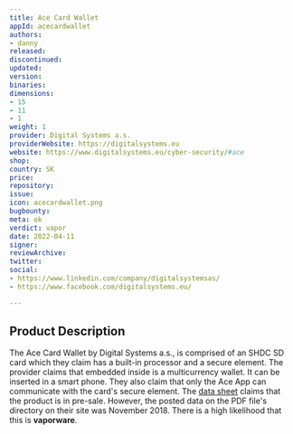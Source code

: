 ```yaml
---
title: Ace Card Wallet
appId: acecardwallet
authors:
- danny
released: 
discontinued: 
updated: 
version: 
binaries: 
dimensions:
- 15
- 11
- 1
weight: 1
provider: Digital Systems a.s.
providerWebsite: https://digitalsystems.eu
website: https://www.digitalsystems.eu/cyber-security/#ace
shop: 
country: SK
price: 
repository: 
issue: 
icon: acecardwallet.png
bugbounty: 
meta: ok
verdict: vapor
date: 2022-04-11
signer: 
reviewArchive: 
twitter: 
social:
- https://www.linkedin.com/company/digitalsystemsas/
- https://www.facebook.com/digitalsystems.eu/

---
```


## Product Description

The Ace Card Wallet by Digital Systems a.s., is comprised of an SHDC SD card which they claim has a built-in processor and a secure element. The provider claims that embedded inside is a multicurrency wallet. It can be inserted in a smart phone. They also claim that only the Ace App can communicate with the card's secure element. The [data sheet](https://www.digitalsystems.eu/wp-content/uploads/2018/11/AceCardWallet.pdf) claims that the product is in pre-sale. However, the posted data on the PDF file's directory on their site was November 2018. There is a high likelihood that this is **vaporware**.

